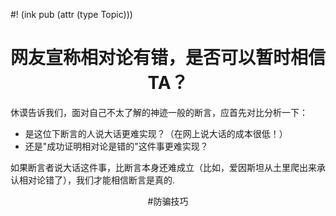 #! (ink pub (attr (type Topic)))

<center><h1>网友宣称相对论有错，是否可以暂时相信TA？</h1></center>

休谟告诉我们，面对自己不太了解的神迹一般的断言，应首先对比分析一下：

- 是这位下断言的人说大话更难实现？（在网上说大话的成本很低！）
- 还是"成功证明相对论是错的"这件事更难实现？

如果断言者说大话这件事，比断言本身还难成立（比如，爱因斯坦从土里爬出来承认相对论错了），我们才能相信断言是真的.
<center>#防骗技巧</center>
